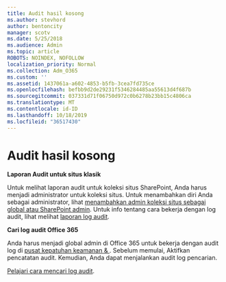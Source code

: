 ```yaml
---
title: Audit hasil kosong
ms.author: stevhord
author: bentoncity
manager: scotv
ms.date: 5/25/2018
ms.audience: Admin
ms.topic: article
ROBOTS: NOINDEX, NOFOLLOW
localization_priority: Normal
ms.collection: Adm_O365
ms.custom: ''
ms.assetid: 1437061a-a602-4853-b5fb-3cea7fd735ce
ms.openlocfilehash: befbb9d2de29231f5346284485aa55613d4f687b
ms.sourcegitcommit: 037331d71f06750d972c0b6278b23bb15c4806ca
ms.translationtype: MT
ms.contentlocale: id-ID
ms.lasthandoff: 10/18/2019
ms.locfileid: "36517430"
---
```

# <a name="auditing-results-are-blank"></a>Audit hasil kosong

 **Laporan Audit untuk situs klasik**
  
Untuk melihat laporan audit untuk koleksi situs SharePoint, Anda harus menjadi administrator untuk koleksi situs. Untuk menambahkan diri Anda sebagai administrator, lihat [menambahkan admin koleksi situs sebagai global atau SharePoint admin](https://go.microsoft.com/fwlink/?linkid=869390). Untuk info tentang cara bekerja dengan log audit, lihat melihat [laporan log audit](https://go.microsoft.com/fwlink/?linkid=395237). 
  
 **Cari log audit Office 365**
  
Anda harus menjadi global admin di Office 365 untuk bekerja dengan audit log di [pusat kepatuhan keamanan &amp; ](https://protection.office.com). Sebelum memulai, Aktifkan pencatatan audit. Kemudian, Anda dapat menjalankan audit log pencarian. 
  
[Pelajari cara mencari log audit](https://go.microsoft.com/fwlink/?linkid=708432).
  

